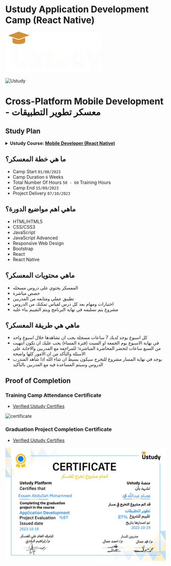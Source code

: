 # Ustudy Application Development Camp (React Native)


<img src="./logo.png" style="width:300px;">

![Ustudy](https://raw.githubusercontent.com/x39OME/Ustudy-Camp/main/ustudy24.jpg)

# Cross-Platform Mobile Development - معسكر تطوير التطبيقات

## Study Plan
<details>
<summary><b>Ustudy Course: </b><a href="https://ustudy24.com/course/1262"><b>Mobile Developer (React Native)</b></a></summary>

  * Week 1: [Introduction To Programming & Web](https://github.com/x39OME/Ustudy-Application-Development-Camp/tree/main/Week%201#week-1)
  * Week 2: [Introduction To HTML & CSS](https://github.com/x39OME/Ustudy-Application-Development-Camp/tree/main/Week%202#week-2)
  * Week 3: [RWD & Introduction To Javascript](https://github.com/x39OME/Ustudy-Application-Development-Camp/tree/main/Week%203#week-3)
  * Week 4: [JavaScript Advanced & Introduction To React Js](https://github.com/x39OME/Ustudy-Application-Development-Camp/tree/main/Week%204)
  * Week 5: [Advanced React & Redux](https://github.com/x39OME/Ustudy-Application-Development-Camp/tree/main/Week%205)
  * Week 6: [React Native & Final Project](https://github.com/x39OME/Ustudy-Application-Development-Camp/tree/main/Week%206)
</details>

 ## ما هي خطة المعسكر؟
- Camp Start `01/08/2023`
- Camp Duration `6` Weeks
- Total Number Of Hours `50 - 60` Training Hours
- Camp End `15/09/2023`
- Project Delivery `07/10/2023`




 ## ماهي اهم مواضيع الدورة؟
- HTML/HTML5
- CSS/CSS3
- JavaScript
- JavaScript Advanced
- Responsive Web Design
- Bootstrap
- React
- React Native



 ## ماهي محتويات المعسكر؟

- المعسكر يحتوي على دروس مسجله
- حصص مباشرة
- تطبيق عملي ومتابعه من المدربين
- اختبارات ومهام بعد كل درس لقياس تمكنك من الدروس 
- مشروع يتم تسليمه في نهاية البرنامج ويتم التقييم بناء عليه


## ماهي هي طريقة المعسكر؟

- كل اسبوع يوجد لديك 7 ساعات مسجلة يجب ان تشاهدها خلال اسبوع واحد
- في نهاية الاسبوع يوم الجمعة او السبت (فترة المساء) يجب عليك ان تكون انتهيت من السبع ساعات لتحضر المحاضرة المباشرة؛ للمراجعة مع المدربين والاجابة على الاسئلة والتأكد من ان الامور كلها واضحة
- يوجد في نهاية المسار مشروع للتخرج سيكون بسيط ان شاء الله اذا شاهد المتدرب الدروس وسيتم المساعدة فيه مع المدربين بالتأكيد 


## Proof of Completion

### Training Camp Attendance Certificate

- <a href="https://github.com/x39OME/Ustudy-Application-Development-Camp/blob/main/training-camp-attendance-certificate.pdf"> Verified Ustudy Certifies</a>

<img src="./training-camp-attendance-certificate" alt="certificate">

### Graduation Project Completion Certificate

- <a href="https://github.com/x39OME/Ustudy-Application-Development-Camp/blob/main/graduation-project-completion-certificate.pdf"> Verified Ustudy Certifies</a>

<img src="./graduation-project-completion-certificate.png" alt="certificate">
